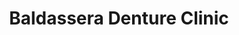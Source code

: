 ---
title: "Baldassera Denture Clinic"
url: /etobicoke/baldassera-denture-clinic/
shop: Sanitätshaus
---